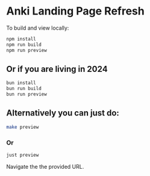# Anki Landing Page Refresh

To build and view locally:

```sh
npm install
npm run build
npm run preview
```

## Or if you are living in 2024

```sh
bun install
bun run build
bun run preview
```

## Alternatively you can just do:

```sh
make preview
```

### Or

```sh
just preview
```

Navigate the the provided URL.
